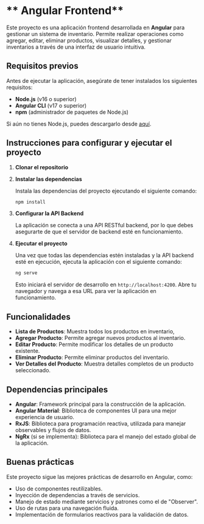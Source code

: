 
# ** Angular Frontend**

Este proyecto es una aplicación frontend desarrollada en **Angular** para gestionar un sistema de inventario. Permite realizar operaciones como agregar, editar, eliminar productos, visualizar detalles, y gestionar inventarios a través de una interfaz de usuario intuitiva.

## **Requisitos previos**

Antes de ejecutar la aplicación, asegúrate de tener instalados los siguientes requisitos:

- **Node.js** (v16 o superior)
- **Angular CLI** (v17 o superior)
- **npm** (administrador de paquetes de Node.js)

Si aún no tienes Node.js, puedes descargarlo desde [aquí](https://nodejs.org/).

## **Instrucciones para configurar y ejecutar el proyecto**

1. **Clonar el repositorio**


2. **Instalar las dependencias**

   Instala las dependencias del proyecto ejecutando el siguiente comando:

   ```bash
   npm install
   ```

3. **Configurar la API Backend**

   La aplicación se conecta a una API RESTful backend, por lo que debes asegurarte de que el servidor de backend esté en funcionamiento. 

4. **Ejecutar el proyecto**

   Una vez que todas las dependencias estén instaladas y la API backend esté en ejecución, ejecuta la aplicación con el siguiente comando:

   ```bash
   ng serve
   ```

   Esto iniciará el servidor de desarrollo en `http://localhost:4200`. Abre tu navegador y navega a esa URL para ver la aplicación en funcionamiento.



## **Funcionalidades**

- **Lista de Productos**: Muestra todos los productos en inventario,
- **Agregar Producto**: Permite agregar nuevos productos al inventario.
- **Editar Producto**: Permite modificar los detalles de un producto existente.
- **Eliminar Producto**: Permite eliminar productos del inventario.
- **Ver Detalles del Producto**: Muestra detalles completos de un producto seleccionado.

## **Dependencias principales**

- **Angular**: Framework principal para la construcción de la aplicación.
- **Angular Material**: Biblioteca de componentes UI para una mejor experiencia de usuario.
- **RxJS**: Biblioteca para programación reactiva, utilizada para manejar observables y flujos de datos.
- **NgRx** (si se implementa): Biblioteca para el manejo del estado global de la aplicación.


## **Buenas prácticas**

Este proyecto sigue las mejores prácticas de desarrollo en Angular, como:

- Uso de componentes reutilizables.
- Inyección de dependencias a través de servicios.
- Manejo de estado mediante servicios y patrones como el de "Observer".
- Uso de rutas para una navegación fluida.
- Implementación de formularios reactivos para la validación de datos.


